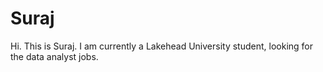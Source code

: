 # Suraj
Hi. This is Suraj. I am currently a Lakehead University student, looking for the data analyst jobs. 
